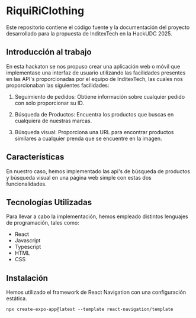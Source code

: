 # RiquiRiClothing

Este repositorio contiene el código fuente y la documentación del proyecto desarrollado para la propuesta de InditexTech en la HackUDC 2025.

## Introducción al trabajo

En esta hackaton se nos propuso crear una aplicación web o móvil que implementase una interfaz de usuario utilizando las facilidades presentes en las API's proporcionadas por el equipo de InditexTech, las cuales nos proporcionaban las siguientes facilidades:

1. Seguimiento de pedidos: Obtiene información sobre cualquier pedido con solo proporcionar su ID.

2. Búsqueda de Productos: Encuentra los productos que buscas en cualquiera de nuestras marcas.

3. Búsqueda visual: Proporciona una URL para encontrar productos similares a cualquier prenda que se encuentre en la imagen.

## Características

En nuestro caso, hemos implementado las api's de búsqueda de productos y búsqueda visual en una página web simple con estas dos funcionalidades.

## Tecnologías Utilizadas

Para llevar a cabo la implementación, hemos empleado distintos lenguajes de programación, tales como:

- React
- Javascript
- Typescript
- HTML
- CSS

## Instalación

Hemos utilizado el framework de React Navigation con una configuración estática.
```
npx create-expo-app@latest --template react-navigation/template
```
